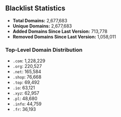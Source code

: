## Blacklist Statistics

- **Total Domains:** 2,677,683
- **Unique Domains:** 2,677,683
- **Added Domains Since Last Version:** 713,778
- **Removed Domains Since Last Version:** 1,058,011

### Top-Level Domain Distribution

-  `.com`: 1,228,229
-  `.org`: 220,527
-  `.net`: 165,584
-  `.shop`: 76,668
-  `.top`: 69,492
-  `.io`: 63,121
-  `.xyz`: 62,957
-  `.pl`: 48,680
-  `.info`: 44,759
-  `.fr`: 36,193
